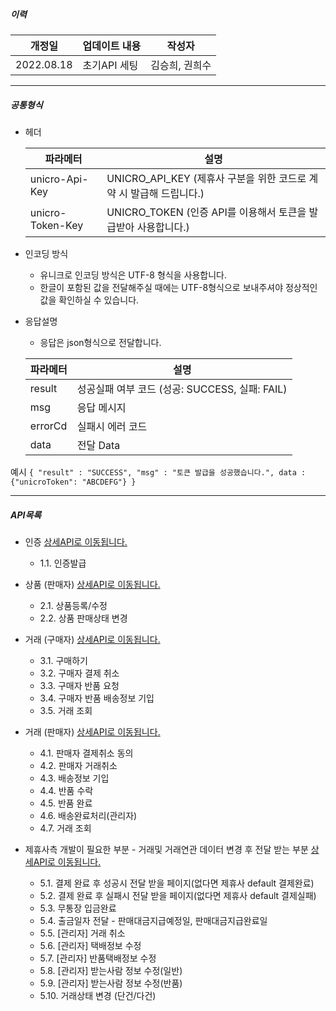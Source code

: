 ##### 이력
    
| 개정일 | 업데이트 내용 | 작성자 |
|--|--|--|
| 2022.08.18 | 초기API 세팅 | 김승희, 권희수 |

---

##### 공통형식
- 헤더

    | 파라메터 | 설명 |
    |--|--|
    | unicro-Api-Key | UNICRO_API_KEY (제휴사 구분을 위한 코드로 계약 시 발급해 드립니다.) |
    | unicro-Token-Key | UNICRO_TOKEN (인증 API를 이용해서 토큰을 발급받아 사용합니다.) |
  
 
- 인코딩 방식
    - 유니크로 인코딩 방식은 UTF-8 형식을 사용합니다.
    - 한글이 포함된 값을 전달해주실 때에는 UTF-8형식으로 보내주셔야 정상적인 값을 확인하실 수 있습니다. 

- 응답설명
    - 응답은 json형식으로 전달합니다.

    | 파라메터 | 설명 |
    |--|--|
    | result | 성공실패 여부 코드 (성공: SUCCESS, 실패: FAIL) |
    | msg | 응답 메시지  |
    | errorCd | 실패시 에러 코드 |
    | data | 전달 Data |

예시
`{ "result" : "SUCCESS", "msg" : "토큰 발급을 성공했습니다.", data : {"unicroToken": "ABCDEFG"} }`

---

##### API목록 

- 인증 [상세API로 이동됩니다.](APIAuth.md)
    - 1.1. 인증발급

- 상품 (판매자) [상세API로 이동됩니다.](APIItem.md)
    - 2.1. 상품등록/수정
    - 2.2. 상품 판매상태 변경

- 거래 (구매자) [상세API로 이동됩니다.](APIBuyer.md)
    - 3.1. 구매하기
    - 3.2. 구매자 결제 취소
    - 3.3. 구매자 반품 요청
    - 3.4. 구매자 반품 배송정보 기입
    - 3.5. 거래 조회

- 거래 (판매자) [상세API로 이동됩니다.](APISeller.md)
    - 4.1. 판매자 결제취소 동의
    - 4.2. 판매자 거래취소
    - 4.3. 배송정보 기입
    - 4.4. 반품 수락
    - 4.5. 반품 완료
    - 4.6. 배송완료처리(관리자)
    - 4.7. 거래 조회

- 제휴사측 개발이 필요한 부분 - 거래및 거래연관 데이터 변경 후 전달 받는 부분 [상세API로 이동됩니다.](APIPartner.md)
    - 5.1. 결제 완료 후 성공시 전달 받을 페이지(없다면 제휴사 default 결제완료)
    - 5.2. 결제 완료 후 실패시 전달 받을 페이지(없다면 제휴사 default 결제실패)
    - 5.3. 무통장 입금완료
    - 5.4. 출금일자 전달 - 판매대금지급예정일, 판매대금지급완료일 
    - 5.5. [관리자] 거래 취소
    - 5.6. [관리자] 택배정보 수정
    - 5.7. [관리자] 반품택배정보 수정
    - 5.8. [관리자] 받는사람 정보 수정(일반)
    - 5.9. [관리자] 받는사람 정보 수정(반품)
    - 5.10. 거래상태 변경 (단건/다건)

 
